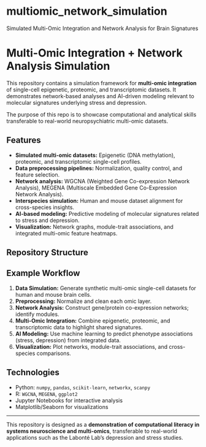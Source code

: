 # multiomic_network_simulation
Simulated Multi-Omic Integration and Network Analysis for Brain Signatures
# Multi-Omic Integration + Network Analysis Simulation

This repository contains a simulation framework for **multi-omic integration** of single-cell epigenetic, proteomic, and transcriptomic datasets. It demonstrates network-based analyses and AI-driven modeling relevant to molecular signatures underlying stress and depression.

The purpose of this repo is to showcase computational and analytical skills transferable to real-world neuropsychiatric multi-omic datasets.

## Features

- **Simulated multi-omic datasets:** Epigenetic (DNA methylation), proteomic, and transcriptomic single-cell profiles.
- **Data preprocessing pipelines:** Normalization, quality control, and feature selection.
- **Network analysis:** WGCNA (Weighted Gene Co-expression Network Analysis), MEGENA (Multiscale Embedded Gene Co-Expression Network Analysis).
- **Interspecies simulation:** Human and mouse dataset alignment for cross-species insights.
- **AI-based modeling:** Predictive modeling of molecular signatures related to stress and depression.
- **Visualization:** Network graphs, module-trait associations, and integrated multi-omic feature heatmaps.

## Repository Structure


## Example Workflow

1. **Data Simulation:** Generate synthetic multi-omic single-cell datasets for human and mouse brain cells.
2. **Preprocessing:** Normalize and clean each omic layer.
3. **Network Analysis:** Construct gene/protein co-expression networks; identify modules.
4. **Multi-Omic Integration:** Combine epigenetic, proteomic, and transcriptomic data to highlight shared signatures.
5. **AI Modeling:** Use machine learning to predict phenotype associations (stress, depression) from integrated data.
6. **Visualization:** Plot networks, module-trait associations, and cross-species comparisons.

## Technologies

- Python: `numpy`, `pandas`, `scikit-learn`, `networkx`, `scanpy`
- R: `WGCNA`, `MEGENA`, `ggplot2`
- Jupyter Notebooks for interactive analysis
- Matplotlib/Seaborn for visualizations

---

This repository is designed as a **demonstration of computational literacy in systems neuroscience and multi-omics**, transferable to real-world applications such as the Labonté Lab’s depression and stress studies.


